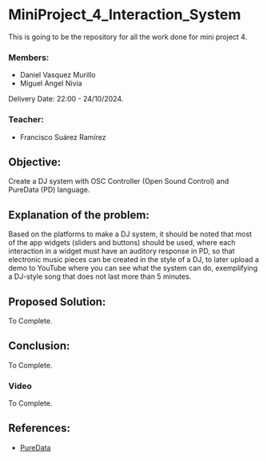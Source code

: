 # MiniProject_4_Interaction_System
This is going to be the repository for all the work done for mini project 4.

### Members:
* Daniel Vasquez Murillo
* Miguel Angel Nivia

Delivery Date: 22:00 - 24/10/2024.

### Teacher:
* Francisco Suárez Ramírez

## Objective:
Create a DJ system with OSC Controller (Open Sound Control) and PureData (PD) language.

## Explanation of the problem:
Based on the platforms to make a DJ system, it should be noted that most of the app widgets (sliders and buttons) should be used, where each interaction in a widget must have an auditory response in PD, so that electronic music pieces can be created in the style of a DJ, to later upload a demo to YouTube where you can see what the system can do, exemplifying a DJ-style song that does not last more than 5 minutes.

## Proposed Solution:
To Complete.

## Conclusion:
To Complete.

### Video
To Complete.

## References:
* [PureData](https://puredata.info)
